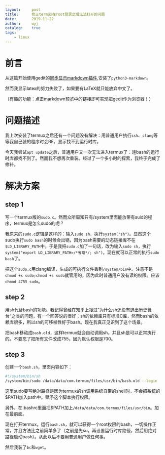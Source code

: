 ```yaml
---
layout:		post
title:		修正termux在root登录之后无法打开的问题
date:		2019-11-22
author:		wyj
catalog:	true
tags:
    - linux
---
```


# 前言

从这篇开始使用gedit的[同步显示markdown插件](https://github.com/maoschanz/gedit-plugin-markdown_preview),安装了`python3-markdown`。

然而我显示latex的努力失败了，如果要有LaTeX就只能放弃中文了。

（有趣的功能：点击markdown预览中的链接即可实现把gedit作为浏览器！）

# 问题描述

我上次安装了termux之后还有一个问题没有解决：用普通用户执行`ssh`、`clang`等等我自己装的程序时会RE，显示找不到运行时库。

今天我尝试`apt update`之后，普通用户又一次无法进入termux了：连bash的运行时库都找不到了。然而我不想再次重装。经过了一个多小时的探索，我终于完成了修补。

# 解决方案

## step 1

写一个termux版的`sudo.c`。然而众所周知只有/system里面能放带有suid的程序，termux是怎么sudo的呢？

我原来的`sudo.c`逻辑是这样的：输入`sudo sh`，执行`system("sh")`。显然这个sudo执行`sudo bash`的时候会出锅，因为bash需要的动态链接库不在`$LD_LIBRARY_PATH`中。于是我把`sudo.c`加了一句话，改为输入`sudo sh`，执行`system("export LD_LIBRARY_PATH=/*省略*/; sh")`。现在就可以正常的执行`sudo bash`了。

把这个`sudo.c`用clang编译，生成的可执行文件丢到`/system/bin`中。注意不是`chmod +x sudo;chmod +s sudo`就管用的，因为此时普通用户没有读的权限。应该`chmod 4755 sudo`。

## step 2

用sh代替bash的功能。我记得曾经在知乎上搜过”为什么sh还没有退出历史舞台“之类的问题，有一个回答说的很好：sh的依赖库只有标准C库，然而bash的依赖库很多，所以sh的可移植性好于bash。现在我真正见识到了这个场景。

把bash移动成`bash.old`，这样termux就会自动调用sh，并且sh是可以正常执行的。不要忘了把所有文件改成755，因为默认权限是700。

## step 3

创建一个`bash.sh`，里面内容如下：
```sh
#!/system/bin/sh
/system/bin/sudo /data/data/com.termux/files/usr/bin/bash.old --login
```

这里sudo要写绝对路径是因为termux的sh调用系统自带的shell时，不会把系统的$PATH加入path中。赋予这个脚本执行权限。

另外，在.bashrc里面把$PATH加上`/data/data/com.termux/files/usr/bin`。加在最前面。

现在打开termux，运行`bash.sh`，就可以获得一个root权限的bash，一切操作正常，并且方法比之前简单多了（之前是先su，再设置运行时库路径，然后用绝对路径启动bash）。从此以后不要用普通用户做任何事。

然后我装了`bc`和`wget`。
